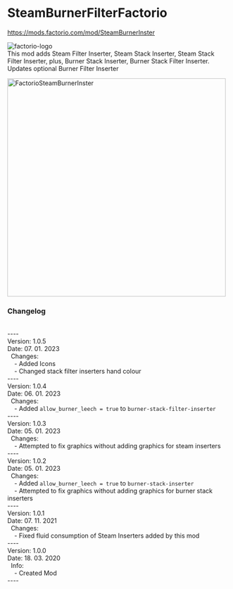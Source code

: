 # SteamBurnerFilterFactorio

https://mods.factorio.com/mod/SteamBurnerInster

![factorio-logo](https://user-images.githubusercontent.com/13615401/211063216-cdaf19d0-bce2-49d9-aff4-8224f7e2de2d.png) <br/>
This mod adds Steam Filter Inserter, Steam Stack Inserter, Steam Stack Filter Inserter, plus, Burner Stack Inserter, Burner Stack Filter Inserter. Updates optional Burner Filter Inserter

<img width="496" alt="FactorioSteamBurnerInster" src="https://user-images.githubusercontent.com/13615401/211063228-35798809-15e6-4a79-b82c-8580d2a14160.png">

<h3>Changelog</h3><br/>
----<br/>
Version: 1.0.5<br/>
Date: 07. 01. 2023<br/>
&nbsp;&nbsp;Changes:<br/>
&nbsp;&nbsp;&nbsp;&nbsp;- Added Icons<br/>
&nbsp;&nbsp;&nbsp;&nbsp;- Changed stack filter inserters hand colour<br/>
----<br/>
Version: 1.0.4<br/>
Date: 06. 01. 2023<br/>
&nbsp;&nbsp;Changes:<br/>
&nbsp;&nbsp;&nbsp;&nbsp;- Added <code>allow_burner_leech = true</code> to <code>burner-stack-filter-inserter</code><br/>
----<br/>
Version: 1.0.3<br/>
Date: 05. 01. 2023<br/>
&nbsp;&nbsp;Changes:<br/>
&nbsp;&nbsp;&nbsp;&nbsp;- Attempted to fix graphics without adding graphics for steam inserters<br/>
----<br/>
Version: 1.0.2<br/>
Date: 05. 01. 2023<br/>
&nbsp;&nbsp;Changes:<br/>
&nbsp;&nbsp;&nbsp;&nbsp;- Added <code>allow_burner_leech = true</code> to <code>burner-stack-inserter</code><br/>
&nbsp;&nbsp;&nbsp;&nbsp;- Attempted to fix graphics without adding graphics for burner stack inserters<br/>
----<br/>
Version: 1.0.1<br/>
Date: 07. 11. 2021<br/>
&nbsp;&nbsp;Changes:<br/>
&nbsp;&nbsp;&nbsp;&nbsp;- Fixed fluid consumption of Steam Inserters added by this mod<br/>
----<br/>
Version: 1.0.0<br/>
Date: 18. 03. 2020<br/>
&nbsp;&nbsp;Info:<br/>
&nbsp;&nbsp;&nbsp;&nbsp;- Created Mod<br/>
----<br/>
